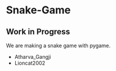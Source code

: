 # Snake-Game

## Work in Progress

We are making a snake game with pygame.
  - Atharva_Gangji
  - Lioncat2002
